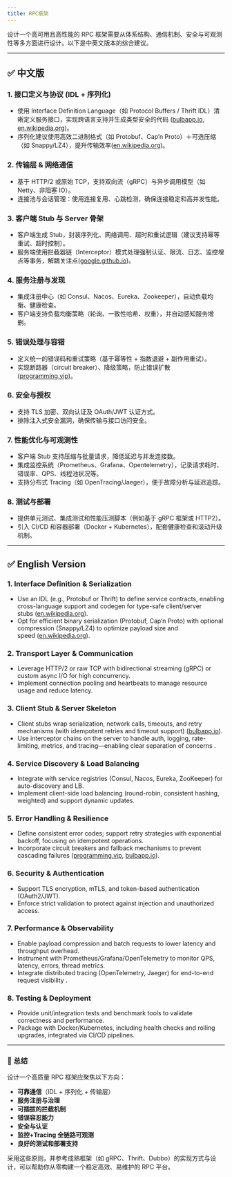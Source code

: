 ```yaml
---
title: RPC框架
---
```


设计一个高可用且高性能的 RPC 框架需要从体系结构、通信机制、安全与可观测性等多方面进行设计。以下是中英文版本的综合建议。

---

## ✅ 中文版

### 1. 接口定义与协议 (IDL + 序列化)

* 使用 Interface Definition Language（如 Protocol Buffers / Thrift IDL）清晰定义服务接口，实现跨语言支持并生成类型安全的代码 ([bulbapp.io][1], [en.wikipedia.org][2])。
* 序列化建议使用高效二进制格式（如 Protobuf、Cap’n Proto）＋可选压缩（如 Snappy/LZ4），提升传输效率([en.wikipedia.org][3])。

### 2. 传输层 & 网络通信

* 基于 HTTP/2 或原始 TCP，支持双向流（gRPC）与异步调用模型（如 Netty、非阻塞 IO）。
* 连接池与会话管理：使用连接复用、心跳检测，确保连接稳定和高并发性能。

### 3. 客户端 Stub 与 Server 骨架

* 客户端生成 Stub，封装序列化、网络调用、超时和重试逻辑（建议支持幂等重试、超时控制）。
* 服务端使用拦截器链（Interceptor）模式处理强制认证、限流、日志、监控埋点等事务，解耦关注点([google.github.io][4])。

### 4. 服务注册与发现

* 集成注册中心（如 Consul、Nacos、Eureka、Zookeeper），自动负载均衡、健康检查。
* 客户端支持负载均衡策略（轮询、一致性哈希、权重），并自动感知服务增删。

### 5. 错误处理与容错

* 定义统一的错误码和重试策略（基于幂等性 + 指数退避 + 副作用重试）。
* 实现断路器（circuit breaker）、降级策略，防止错误扩散([programming.vip][5])。

### 6. 安全与授权

* 支持 TLS 加密、双向认证及 OAuth/JWT 认证方式。
* 排除注入式安全漏洞，确保传输与接口访问安全。

### 7. 性能优化与可观测性

* 客户端 Stub 支持压缩与批量请求，降低延迟与并发连接数。
* 集成监控系统（Prometheus、Grafana、Opentelemetry），记录请求耗时、错误率、QPS、线程池状况等。
* 支持分布式 Tracing（如 OpenTracing/Jaeger），便于故障分析与延迟追踪。

### 8. 测试与部署

* 提供单元测试、集成测试和性能压测脚本（例如基于 gRPC 框架或 HTTP2）。
* 引入 CI/CD 和容器部署（Docker + Kubernetes），配套健康检查和滚动升级机制。

---

## ✅ English Version

### 1. Interface Definition & Serialization

* Use an IDL (e.g., Protobuf or Thrift) to define service contracts, enabling cross-language support and codegen for type-safe client/server stubs ([en.wikipedia.org][2]).
* Opt for efficient binary serialization (Protobuf, Cap’n Proto) with optional compression (Snappy/LZ4) to optimize payload size and speed ([en.wikipedia.org][3]).

### 2. Transport Layer & Communication

* Leverage HTTP/2 or raw TCP with bidirectional streaming (gRPC) or custom async I/O for high concurrency.
* Implement connection pooling and heartbeats to manage resource usage and reduce latency.

### 3. Client Stub & Server Skeleton

* Client stubs wrap serialization, network calls, timeouts, and retry mechanisms (with idempotent retries and timeout support) ([bulbapp.io][1]).
* Use interceptor chains on the server to handle auth, logging, rate-limiting, metrics, and tracing—enabling clear separation of concerns .

### 4. Service Discovery & Load Balancing

* Integrate with service registries (Consul, Nacos, Eureka, ZooKeeper) for auto-discovery and LB.
* Implement client-side load balancing (round-robin, consistent hashing, weighted) and support dynamic updates.

### 5. Error Handling & Resilience

* Define consistent error codes; support retry strategies with exponential backoff, focusing on idempotent operations.
* Incorporate circuit breakers and fallback mechanisms to prevent cascading failures ([programming.vip][5], [bulbapp.io][1]).

### 6. Security & Authentication

* Support TLS encryption, mTLS, and token-based authentication (OAuth2/JWT).
* Enforce strict validation to protect against injection and unauthorized access.

### 7. Performance & Observability

* Enable payload compression and batch requests to lower latency and throughput overhead.
* Instrument with Prometheus/Grafana/OpenTelemetry to monitor QPS, latency, errors, thread metrics.
* Integrate distributed tracing (OpenTelemetry, Jaeger) for end-to-end request visibility .

### 8. Testing & Deployment

* Provide unit/integration tests and benchmark tools to validate correctness and performance.
* Package with Docker/Kubernetes, including health checks and rolling upgrades, integrated via CI/CD pipelines.

---

### 🧠 总结

设计一个高质量 RPC 框架应聚焦以下方向：

* **可靠通信**（IDL + 序列化 + 传输层）
* **服务注册与治理**
* **可插拔的拦截机制**
* **错误容忍能力**
* **安全与认证**
* **监控+Tracing 全链路可观测**
* **良好的测试和部署支持**

采用这些原则，并参考成熟框架（如 gRPC、Thrift、Dubbo）的实现方式与设计，可以帮助你从零构建一个稳定高效、易维护的 RPC 平台。

[1]: https://www.bulbapp.io/p/9305367f-53c0-4082-bec6-65f2f90c6a8c/a-guide-to-designing-and-developing-an-effective-rpc-framework?utm_source=chatgpt.com "A Guide to Designing and Developing an Effective RPC Framework | BULB"
[2]: https://en.wikipedia.org/wiki/Apache_Thrift?utm_source=chatgpt.com "Apache Thrift"
[3]: https://en.wikipedia.org/wiki/Cap%27n_Proto?utm_source=chatgpt.com "Cap'n Proto"
[4]: https://google.github.io/building-secure-and-reliable-systems/raw/ch12.html?utm_source=chatgpt.com "Chapter 12: Building Secure and Reliable Systems"
[5]: https://programming.vip/docs/teach-you-to-write-an-rpc-framework-hand-in-hand.html?utm_source=chatgpt.com "Teach you to write an RPC framework hand in hand"

